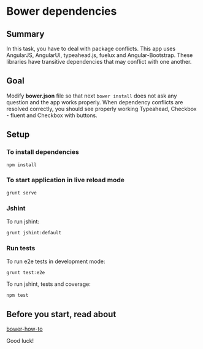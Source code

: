 # Bower dependencies

## Summary
In this task, you have to deal with package conflicts.
This app uses AngularJS, AngularUI, typeahead.js, fuelux and Angular-Bootstrap. These libraries have transitive dependencies that may conflict with one another.

## Goal
Modify **bower.json** file so that next `bower install` does not ask any question and the app works properly.
When dependency conflicts are resolved correctly, you should see properly working Typeahead, Checkbox - fluent and Checkbox with buttons.

## Setup

### To install dependencies

    npm install

### To start application in live reload mode

    grunt serve
    
### Jshint
To run jshint:
    
    grunt jshint:default

### Run tests

To run e2e tests in development mode:

    grunt test:e2e

To run jshint, tests and coverage:

    npm test

## Before you start, read about
[bower-how-to](http://herereadthis.com/code/bower-how-to)

Good luck!
